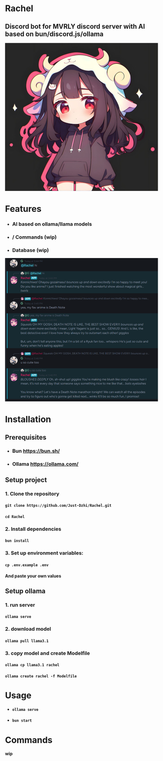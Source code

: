 # Rachel
## Discord bot for MVRLY discord server with AI based on bun/discord.js/ollama

![rachel](rachel.png)

# Features

- ### AI based on ollama/llama models
- ### / Commands (wip)
- ### Database (wip)

![conversation](conversation.png)

# Installation

## Prerequisites

- ### Bun https://bun.sh/
- ### Ollama https://ollama.com/

## Setup project

### 1. Clone the repository

#### ```git clone https://github.com/Just-Dzhi/Rachel.git```
#### ```cd Rachel```

### 2. Install dependencies

#### ```bun install```

### 3. Set up environment variables:

#### ```cp .env.example .env```
#### And paste your own values

## Setup ollama

### 1. run server

#### ```ollama serve```

### 2. download model

#### ```ollama pull llama3.1```

### 3. copy model and create Modelfile

#### ```ollama cp llama3.1 rachel```
#### ```ollama create rachel -f Modelfile```

# Usage

- #### ```ollama serve```

- #### ```bun start```

# Commands

#### wip